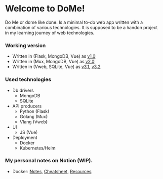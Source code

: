 # Welcome to DoMe!

Do Me or dome like done. Is a minimal to-do web app written with a combination of various technologies.
It is supposed to be a handon project in my learning journey of web technologies.

### Working version

- Written in (Flask, MongoDB, Vue) as <a href="https://github.com/Omarabdul3ziz/dome/tree/v1.0" target="_blank">v1.0</a>
- Written in (Mux, MongoDB, Vue) as <a href="https://github.com/Omarabdul3ziz/dome/tree/v2.0" target="_blank">v2.0</a>
- Written in (Vweb, SQLite, Vue) as [v3.1](https://github.com/Omarabdul3ziz/dome/tree/v3.1), [v3.2](https://github.com/Omarabdul3ziz/dome/tree/v3.2)

### Used technologies

- Db drivers
  - MongoDB
  - SQLite
- API producers
  - Python (Flask)
  - Golang (Mux)
  - Vlang (Vweb)
- UI
  - JS (Vue)
- Deployment
  - Docker
  - Kubernetes/Helm


### My personal notes on Notion (WIP).
- Docker: [Notes](https://robust-dryosaurus-f97.notion.site/Notes-6ddd681fdb194e248a6cc87ff859ddc8), [Cheatsheet](https://robust-dryosaurus-f97.notion.site/Cheatsheet-711a6dabade54595a1cea9797c0fc6fb), [Resources](https://robust-dryosaurus-f97.notion.site/Resources-36d81cd2e5b14523a52a6b0868465b47)
